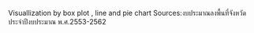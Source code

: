 Visuallization by box plot , line and pie chart  Sources:งบประมาณลงพื้นที่จังหวัด ประจำปีงบประมาณ พ.ศ.2553-2562
